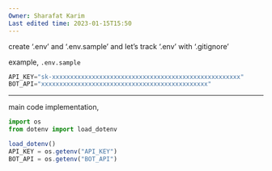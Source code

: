 ```yaml
---
Owner: Sharafat Karim
Last edited time: 2023-01-15T15:50
---
```

create ‘.env’ and ‘.env.sample’ and let’s track ‘.env’ with ‘.gitignore’

example, `.env.sample`

```JavaScript
API_KEY="sk-xxxxxxxxxxxxxxxxxxxxxxxxxxxxxxxxxxxxxxxxxxxxxxxxxxxx"
BOT_API="xxxxxxxxxxxxxxxxxxxxxxxxxxxxxxxxxxxxxxxxxxxxxx"
```

---

main code implementation,

```JavaScript
import os
from dotenv import load_dotenv

load_dotenv()
API_KEY = os.getenv("API_KEY")
BOT_API = os.getenv("BOT_API")
```